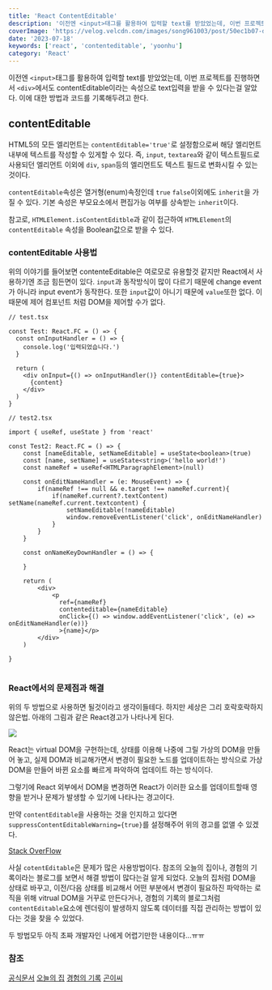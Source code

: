 ```yaml
---
title: 'React ContentEditable'
description: '이전엔 <input>태그를 활용하여 입력할 text를 받았었는데, 이번 프로젝트를 진행하면서 <div>에서도 contentEditable이라는 속성으로 text입력을 받을 수 있다는걸 알았다. 이에 대한 방법과 코드를 기록해두려고 한다.'
coverImage: 'https://velog.velcdn.com/images/song961003/post/50ec1b07-d367-477f-80fb-6f3fbd91fc54/image.png'
date: '2023-07-18'
keywords: ['react', 'contenteditable', 'yoonhu']
category: 'React'
---
```


이전엔 `<input>`태그를 활용하여 입력할 text를 받았었는데, 이번 프로젝트를 진행하면서 `<div>`에서도 contentEditable이라는 속성으로 text입력을 받을 수 있다는걸 알았다. 이에 대한 방법과 코드를 기록해두려고 한다.

## contentEditable

HTML5의 모든 엘리먼트는 `contentEditable='true'`로 설정함으로써 해당 엘리먼트 내부에 텍스트를 작성할 수 있게할 수 있다. 즉, `input`, `textarea`와 같이 텍스트필드로 사용되던 엘리먼트 이외에 `div`, `span`등의 엘리먼트도 텍스트 필드로 변화시킬 수 있는 것이다.

`contentEditable`속성은 열거형(enum)속정인데 `true` `false`이외에도 `inherit`을 가질 수 있다. 기본 속성은 부모요소에서 편집가능 여부를 상속받는 `inherit`이다.

참고로, `HTMLElement.isContentEditble`과 같이 접근하여 `HTMLElement`의 `contentEditable` 속성을 Boolean값으로 받을 수 있다.

### contentEditable 사용법

위의 이야기를 들어보면 contenteEditable은 여로모로 유용할것 같지만 React에서 사용하기엔 조금 힘든면이 있다. `input`과 동작방식이 많이 다르기 때문에 change event가 아니라 input event가 동작한다. 또한 `input`값이 아니기 때문에 `value`또한 없다. 이 때문에 제어 컴포넌트 처럼 DOM을 제어할 수가 없다.

```tsx
// test.tsx

const Test: React.FC = () => {
  const onInputHandler = () => {
    console.log('입력되었습니다.')
  }

  return (
    <div onInput={() => onInputHandler()} contentEditable={true}>
      {content}
    </div>
  )
}
```

```tsx
// test2.tsx

import { useRef, useState } from 'react'

const Test2: React.FC = () => {
	const [nameEditable, setNameEditable] = useState<boolean>(true)
    const [name, setName] = useState<string>('hello world!')
    const nameRef = useRef<HTMLParagraphElement>(null)

    const onEditNameHandler = (e: MouseEvent) => {
    	if(nameRef !== null && e.target !== nameRef.current){
        	if(nameRef.current?.textContent) setName(nameRef.current.textcontent) {
           		setNameEditable(!nameEditable)
              	window.removeEventListener('click', onEditNameHandler)
            }
        }
    }

    const onNameKeyDownHandler = () => {

    }

    return (
    	<div>
      		<p
              ref={nameRef}
              contenteditable={nameEditable}
              onClick={() => window.addEventListener('click', (e) => onEditNameHandler(e))}
              >{name}</p>
      	</div>
    )

}


```

### React에서의 문제점과 해결

위의 두 방법으로 사용하면 될것이라고 생각이들테다. 하지만 세상은 그리 호락호락하지 않은법. 아래의 그림과 같은 React경고가 나타나게 된다.

![](https://velog.velcdn.com/images/ahsy92/post/d22e0c8c-62df-44ea-955e-b2c0265e80d4/image.jpg)

React는 virtual DOM을 구현하는데, 상태를 이용해 나중에 그릴 가상의 DOM을 만들어 놓고, 실제 DOM과 비교해가면서 변경이 필요한 노드를 업데이트하는 방식으로 가상 DOM을 만들어 바뀐 요소를 빠르게 파악하여 업데이트 하는 방식이다.

그렇기에 React 외부에서 DOM을 변경하면 React가 이러한 요소를 업데이트할때 영향을 받거나 문제가 발생할 수 있기에 나타나는 경고이다.

만약 `contentEditable`을 사용하는 것을 인지하고 있다면 `suppressContentEditableWarning={true}`를 설정해주어 위의 경고를 없앨 수 있겠다.

[Stack OverFlow](https://stackoverflow.com/questions/49639144/why-does-react-warn-against-an-contenteditable-component-having-children-managed)

사실 `cotentEditable`은 문제가 많은 사용방법이다. 참조의 오늘의 집이나, 경험의 기록이라는 블로그를 보면서 해결 방법이 많다는걸 알게 되었다. 오늘의 집처럼 DOM을 상태로 바꾸고, 이전/다음 상태를 비교해서 어떤 부분에서 변경이 필요하진 파악하는 로직을 위해 vitrual DOM을 거꾸로 만든다거나, 경험의 기록의 블로그처럼`contentEditable`요소에 렌더링이 발생하지 않도록 데이터를 직접 관리하는 방법이 있다는 것을 찾을 수 있었다.

두 방법모두 아직 초짜 개발자인 나에게 어렵기만한 내용이다...ㅠㅠ

### 참조

[공식문서](https://ko.reactjs.org/docs/dom-elements.html)
[오늘의 집](https://www.bucketplace.com/post/2020-09-18-%EC%9B%90%ED%99%9C%ED%95%9C-%EC%BD%98%ED%85%90%EC%B8%A0-%EC%9E%91%EC%84%B1%EC%9D%84-%EC%9C%84%ED%95%9C-%EC%97%90%EB%94%94%ED%84%B0-%EA%B0%9C%EB%B0%9C%EA%B8%B0/)
[경험의 기록](https://blog.dalgu.app/dev/2)
[곤이씨](https://yung-developer.tistory.com/109)
